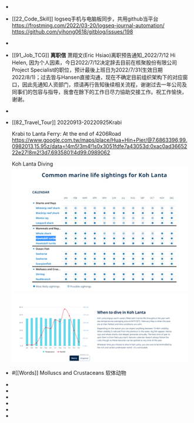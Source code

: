-
- [[22_Code_Skill]]
  logseq手机与电脑板同步，共用github当平台
  https://frostming.com/2022/03-20/logseq-journal-automation/
  https://github.com/yihong0618/gitblog/issues/198
-
- [[91_Job_TCG]]
  **离职信**
  萧翔文(Eric Hsiao)离职预告通知_2022/7/12
  Hi Helen,
  因为个人因素，今日2022/7/12决定辞去目前在核聚股份有限公司Project Specialist的职位，预计最後上班日为2022/7/31(生效日期2022/8/1)；过去皆与Hansen直接沟通，现在不确定目前组织架构下的对应窗口，因此先通知人资部门，烦请再行告知後续相关流程，谢谢过去一年公司及同事们的包容与指导，我會在餘下的工作日尽力協助交接工作。祝工作愉快，谢谢。
-
- [[82_Travel_Tour]]
  20220913-20220925Krabi
  
  Krabi to Lanta Ferry: At the end of 4206Road
  https://www.google.com.tw/maps/place/Hua+Hin+Pier/@7.6863396,99.0982013,15.95z/data=!4m5!3m4!1s0x3051fdfe7a43053d:0xac0ad3665222e27!8m2!3d7.6935801!4d99.0989062
  
  Koh Lanta Diving
  ![image.png](../assets/image_1657611172340_0.png)
  ![image.png](../assets/image_1657611196484_0.png)
- #[[Words]]
  Molluscs and Crustaceans 软体动物
-
-
-
-
-
-